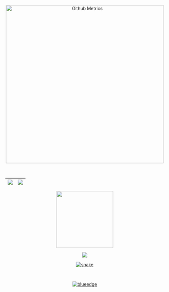 
 
 <div>
<div align="center">
  <a href="https://rokibulroni.com/">
 
  
   <p>

<img width="500" src="https://metrics.lecoq.io/rialms" alt="Github Metrics">
  
<br>

</p>

<br>

|![](https://github-readme-stats.vercel.app/api?username=rialms&&show_icons=true&title_color=ffffff&icon_color=bb2acf&text_color=daf7dc&bg_color=151515)|![](https://github-readme-stats.vercel.app/api/top-langs/?username=rialms&layout=compact&theme=tokyonight&langs_count=10)|
|-|-|


  <img height="180em" src="https://github-readme-streak-stats.herokuapp.com/?user=rialms&theme=dark"/>

![](https://activity-graph.herokuapp.com/graph?username=rialms&theme=redical)

![snake](https://raw.githubusercontent.com/rialms/rialms/output/github-contribution-grid-snake.svg)

<br>
<p align="center"><p align="center"> <img src="https://komarev.com/ghpvc/?username=rialms" alt="blueedge"/> </p>  </p>
<br>


   
</div>


 

